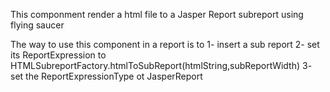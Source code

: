 This componment render a html file to a Jasper Report subreport using flying saucer

The way to use this component in a report is to 
    1- insert a sub report
    2- set its ReportExpression to HTMLSubreportFactory.htmlToSubReport(htmlString,subReportWidth)
    3- set the ReportExpressionType ot JasperReport
